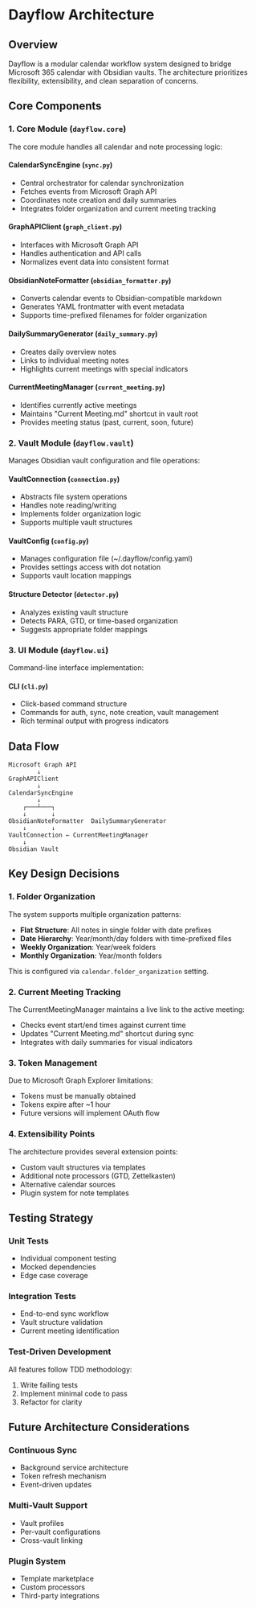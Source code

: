 # Dayflow Architecture

## Overview

Dayflow is a modular calendar workflow system designed to bridge Microsoft 365 calendar with Obsidian vaults. The architecture prioritizes flexibility, extensibility, and clean separation of concerns.

## Core Components

### 1. Core Module (`dayflow.core`)

The core module handles all calendar and note processing logic:

#### CalendarSyncEngine (`sync.py`)
- Central orchestrator for calendar synchronization
- Fetches events from Microsoft Graph API
- Coordinates note creation and daily summaries
- Integrates folder organization and current meeting tracking

#### GraphAPIClient (`graph_client.py`)
- Interfaces with Microsoft Graph API
- Handles authentication and API calls
- Normalizes event data into consistent format

#### ObsidianNoteFormatter (`obsidian_formatter.py`)
- Converts calendar events to Obsidian-compatible markdown
- Generates YAML frontmatter with event metadata
- Supports time-prefixed filenames for folder organization

#### DailySummaryGenerator (`daily_summary.py`)
- Creates daily overview notes
- Links to individual meeting notes
- Highlights current meetings with special indicators

#### CurrentMeetingManager (`current_meeting.py`)
- Identifies currently active meetings
- Maintains "Current Meeting.md" shortcut in vault root
- Provides meeting status (past, current, soon, future)

### 2. Vault Module (`dayflow.vault`)

Manages Obsidian vault configuration and file operations:

#### VaultConnection (`connection.py`)
- Abstracts file system operations
- Handles note reading/writing
- Implements folder organization logic
- Supports multiple vault structures

#### VaultConfig (`config.py`)
- Manages configuration file (~/.dayflow/config.yaml)
- Provides settings access with dot notation
- Supports vault location mappings

#### Structure Detector (`detector.py`)
- Analyzes existing vault structure
- Detects PARA, GTD, or time-based organization
- Suggests appropriate folder mappings

### 3. UI Module (`dayflow.ui`)

Command-line interface implementation:

#### CLI (`cli.py`)
- Click-based command structure
- Commands for auth, sync, note creation, vault management
- Rich terminal output with progress indicators

## Data Flow

```
Microsoft Graph API
        ↓
GraphAPIClient
        ↓
CalendarSyncEngine
        ↓
    ┌───┴───┐
    ↓       ↓
ObsidianNoteFormatter  DailySummaryGenerator
    ↓       ↓
VaultConnection ← CurrentMeetingManager
    ↓
Obsidian Vault
```

## Key Design Decisions

### 1. Folder Organization

The system supports multiple organization patterns:
- **Flat Structure**: All notes in single folder with date prefixes
- **Date Hierarchy**: Year/month/day folders with time-prefixed files
- **Weekly Organization**: Year/week folders
- **Monthly Organization**: Year/month folders

This is configured via `calendar.folder_organization` setting.

### 2. Current Meeting Tracking

The CurrentMeetingManager maintains a live link to the active meeting:
- Checks event start/end times against current time
- Updates "Current Meeting.md" shortcut during sync
- Integrates with daily summaries for visual indicators

### 3. Token Management

Due to Microsoft Graph Explorer limitations:
- Tokens must be manually obtained
- Tokens expire after ~1 hour
- Future versions will implement OAuth flow

### 4. Extensibility Points

The architecture provides several extension points:
- Custom vault structures via templates
- Additional note processors (GTD, Zettelkasten)
- Alternative calendar sources
- Plugin system for note templates

## Testing Strategy

### Unit Tests
- Individual component testing
- Mocked dependencies
- Edge case coverage

### Integration Tests
- End-to-end sync workflow
- Vault structure validation
- Current meeting identification

### Test-Driven Development
All features follow TDD methodology:
1. Write failing tests
2. Implement minimal code to pass
3. Refactor for clarity

## Future Architecture Considerations

### Continuous Sync
- Background service architecture
- Token refresh mechanism
- Event-driven updates

### Multi-Vault Support
- Vault profiles
- Per-vault configurations
- Cross-vault linking

### Plugin System
- Template marketplace
- Custom processors
- Third-party integrations
